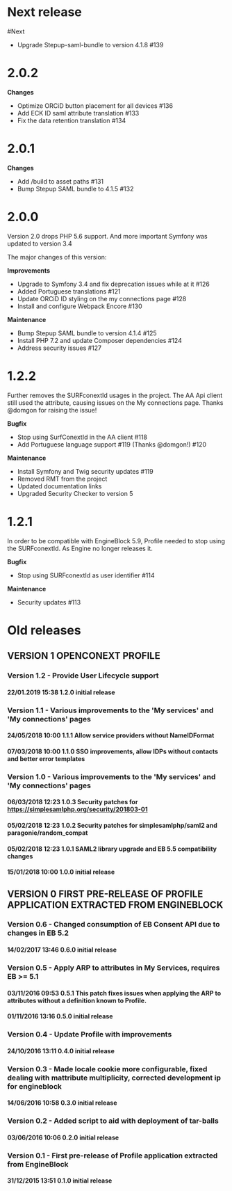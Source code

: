 # Next release

#Next
 * Upgrade Stepup-saml-bundle to version 4.1.8 #139

# 2.0.2

**Changes**

 * Optimize ORCiD button placement for all devices #136
 * Add ECK ID saml attribute translation #133
 * Fix the data retention translation #134

# 2.0.1
**Changes**

* Add /build to asset paths #131
* Bump Stepup SAML bundle to 4.1.5 #132

# 2.0.0

Version 2.0 drops PHP 5.6 support. And more important Symfony was updated to version 3.4

The major changes of this version:

**Improvements**
* Upgrade to Symfony 3.4 and fix deprecation issues while at it #126
* Added Portuguese translations #121 
* Update ORCiD ID styling on the my connections page #128
* Install and configure Webpack Encore #130

**Maintenance**
* Bump Stepup SAML bundle to version 4.1.4 #125
* Install PHP 7.2 and update Composer dependencies #124
* Address security issues #127

# 1.2.2

Further removes the SURFconextId usages in the project. The AA Api client still used the attribute, causing issues on the My connections page. Thanks @domgon for raising the issue!

**Bugfix**
* Stop using SurfConextId in the AA client #118 
* Add Portuguese language support #119 (Thanks @domgon!) #120

**Maintenance**
 * Install Symfony and Twig security updates #119
 * Removed RMT from the project
 * Updated documentation links
 * Upgraded Security Checker to version 5

# 1.2.1

In order to be compatible with EngineBlock 5.9, Profile needed to stop using the SURFconextId. As Engine no longer releases it.

**Bugfix**
* Stop using SURFconextId as user identifier #114 

**Maintenance**
* Security updates #113

# Old releases

## VERSION 1  OPENCONEXT PROFILE
### Version 1.2 - Provide User Lifecycle support
#### 22/01.2019 15:38  1.2.0  initial release

### Version 1.1 - Various improvements to the 'My services' and 'My connections' pages
#### 24/05/2018 10:00  1.1.1  Allow service providers without NameIDFormat
#### 07/03/2018 10:00  1.1.0  SSO improvements, allow IDPs without contacts and better error templates

### Version 1.0 - Various improvements to the 'My services' and 'My connections' pages
#### 06/03/2018 12:23  1.0.3  Security patches for https://simplesamlphp.org/security/201803-01
#### 05/02/2018 12:23  1.0.2  Security patches for simplesamlphp/saml2 and paragonie/random_compat
#### 05/02/2018 12:23  1.0.1  SAML2 library upgrade and EB 5.5 compatibility changes
#### 15/01/2018 10:00  1.0.0  initial release


## VERSION 0  FIRST PRE-RELEASE OF PROFILE APPLICATION EXTRACTED FROM ENGINEBLOCK

### Version 0.6 - Changed consumption of EB Consent API due to changes in EB 5.2
#### 14/02/2017 13:46  0.6.0  initial release

### Version 0.5 - Apply ARP to attributes in My Services, requires EB >= 5.1
#### 03/11/2016 09:53  0.5.1  This patch fixes issues when applying the ARP to attributes without a definition known to Profile.
#### 01/11/2016 13:16  0.5.0  initial release

### Version 0.4 - Update Profile with improvements
#### 24/10/2016 13:11  0.4.0  initial release

### Version 0.3 - Made locale cookie more configurable, fixed dealing with mattribute multiplicity, corrected development ip for engineblock
#### 14/06/2016 10:58  0.3.0  initial release

### Version 0.2 - Added script to aid with deployment of tar-balls
#### 03/06/2016 10:06  0.2.0  initial release

### Version 0.1 - First pre-release of Profile application extracted from EngineBlock
#### 31/12/2015 13:51  0.1.0  initial release
